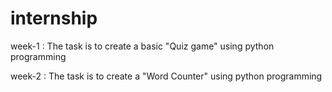 # internship
week-1 :
The task is to create a basic "Quiz game" using python programming
















































week-2 :
The task is to create a "Word Counter" using python programming

